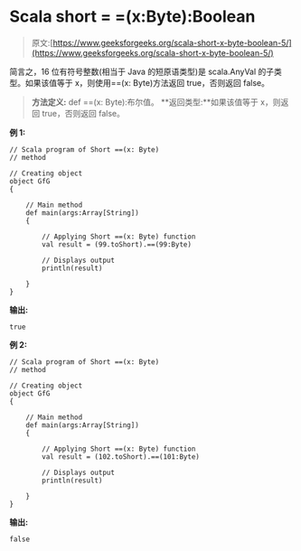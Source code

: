 # Scala short = =(x:Byte):Boolean

> 原文:[https://www.geeksforgeeks.org/scala-short-x-byte-boolean-5/](https://www.geeksforgeeks.org/scala-short-x-byte-boolean-5/)

简言之，16 位有符号整数(相当于 Java 的短原语类型)是 scala.AnyVal 的子类型。如果该值等于 x，则使用==(x: Byte)方法返回 true，否则返回 false。

> **方法定义:** def ==(x: Byte):布尔值。
> **返回类型:**如果该值等于 x，则返回 true，否则返回 false。

 **例 1:** 

```
// Scala program of Short ==(x: Byte) 
// method 

// Creating object 
object GfG 
{ 

    // Main method 
    def main(args:Array[String]) 
    { 

        // Applying Short ==(x: Byte) function 
        val result = (99.toShort).==(99:Byte)

        // Displays output 
        println(result) 

    } 
} 
```

**输出:**

```
true
```

**例 2:**

```
// Scala program of Short ==(x: Byte) 
// method 

// Creating object 
object GfG 
{ 

    // Main method 
    def main(args:Array[String]) 
    { 

        // Applying Short ==(x: Byte) function 
        val result = (102.toShort).==(101:Byte)

        // Displays output 
        println(result) 

    } 
} 
```

**输出:**

```
false
```